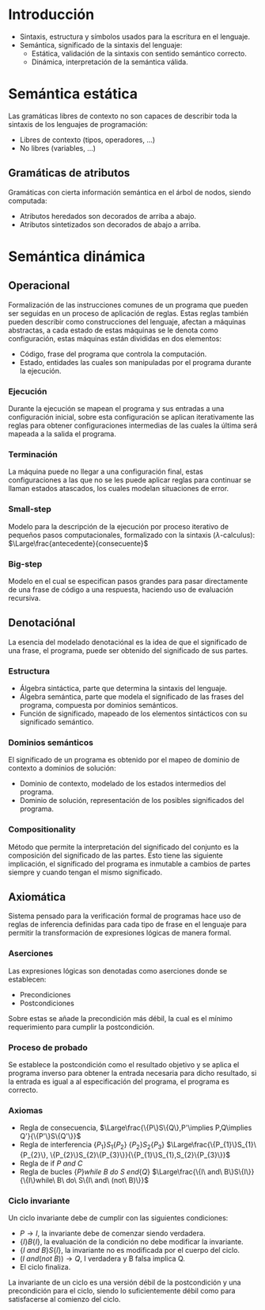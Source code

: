 # Introducción
- Sintaxis, estructura y símbolos usados para la escritura en el lenguaje.
- Semántica, significado de la sintaxis del lenguaje:
	- Estática, validación de la sintaxis con sentido semántico correcto.
	- Dinámica, interpretación de la semántica válida.
# Semántica estática
Las gramáticas libres de contexto no son capaces de describir toda la sintaxis de los lenguajes de programación: 
- Libres de contexto (tipos, operadores, ...)
- No libres (variables, ...)
## Gramáticas de atributos
Gramáticas con cierta información semántica en el árbol de nodos, siendo computada:
- Atributos heredados son decorados de arriba a abajo.
- Atributos sintetizados son decorados de abajo a arriba.
# Semántica dinámica
## Operacional
Formalización de las instrucciones comunes de un programa que pueden ser seguidas en un proceso de aplicación de reglas.  Estas reglas también pueden describir como construcciones del lenguaje, afectan a máquinas abstractas, a cada estado de estas máquinas se le denota como configuración, estas máquinas están divididas en dos elementos:
- Código, frase del programa que controla la computación.
- Estado, entidades las cuales son manipuladas por el programa durante la ejecución.
### Ejecución
Durante la ejecución se mapean el programa y sus entradas a una configuración inicial, sobre esta configuración se aplican iterativamente las reglas para obtener configuraciones intermedias de las cuales la última será mapeada a la salida el programa.
### Terminación
La máquina puede no llegar a una configuración final, estas configuraciones a las que no se les puede aplicar reglas para continuar se llaman estados atascados, los cuales modelan situaciones de error.
### Small-step
Modelo para la descripción de la ejecución por proceso iterativo de pequeños pasos computacionales, formalizado con la sintaxis ($\lambda$-calculus):
$\Large\frac{antecedente}{consecuente}$
### Big-step
Modelo en el cual se especifican pasos grandes para pasar directamente de una frase de código a una respuesta, haciendo uso de evaluación recursiva.
## Denotaciónal
La esencia del modelado denotaciónal es la idea de que el significado de una frase, el programa, puede ser obtenido del significado de sus partes.
### Estructura
- Álgebra sintáctica, parte que determina la sintaxis del lenguaje.
- Álgebra semántica, parte que modela el significado de las frases del programa, compuesta por dominios semánticos.
- Función de significado, mapeado de los elementos sintácticos con su significado semántico.
### Dominios semánticos
El significado de un programa es obtenido por el mapeo de dominio de contexto a dominios de solución:
- Dominio de contexto, modelado de los estados intermedios del programa.
- Dominio de solución, representación de los posibles significados del programa.
### Compositionality
Método que permite la interpretación del significado del conjunto es la composición del significado de las partes. Esto tiene las siguiente implicación, el significado del programa es inmutable a cambios de partes siempre y cuando tengan el mismo significado.
## Axiomática
Sistema pensado para la verificación formal de programas hace uso de reglas de inferencia definidas para cada tipo de frase en el lenguaje para permitir la transformación de expresiones lógicas de manera formal.
### Aserciones
Las expresiones lógicas son denotadas como aserciones donde se establecen:
- Precondiciones
- Postcondiciones

Sobre estas se añade la precondición más débil, la cual es el mínimo requerimiento para cumplir la postcondición.
### Proceso de probado
Se establece la postcondición como el resultado objetivo y se aplica el programa inverso para obtener la entrada necesaria para dicho resultado, si la entrada es igual a al especificación del programa, el programa es correcto.
### Axiomas
- Regla de consecuencia, 
$\Large\frac{\{P\}S\{Q\},P'\implies P,Q\implies Q'}{\{P'\}S\{Q'\}}$
- Regla de interferencia 
$\{P_{1}\}S_{1}\{P_{2}\}$
$\{P_{2}\}S_{2}\{P_{3}\}$
$\Large\frac{\{P_{1}\}S_{1}\{P_{2}\}, \{P_{2}\}S_{2}\{P_{3}\}}{\{P_{1}\}S_{1},S_{2}\{P_{3}\}}$
- Regla de if
${P\ and\ C}$
- Regla de bucles
$\{P\}while\ B\ do\ S\ end\{Q\}$
$\Large\frac{\{I\ and\ B\}S\{I\}}{\{I\}while\ B\ do\ S\{I\ and\ (not\ B)\}}$
### Ciclo invariante
Un ciclo invariante debe de cumplir con las siguientes condiciones:
- $P\to I$, la invariante debe de comenzar siendo verdadera.
- $\{I\}B\{I\}$, la evaluación de la condición no debe modificar la invariante.
- $\{I\ an d\ B\}S\{I\}$, la invariante no es modificada por el cuerpo del ciclo.
- $(I\ an d(not\ B))\to Q$, I verdadera y B falsa implica Q.
- El ciclo finaliza.

La invariante de un ciclo es una versión débil de la postcondición y una precondición para el ciclo, siendo lo suficientemente débil como para satisfacerse al comienzo del ciclo.